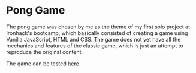 # Pong Game

The pong game was chosen by me as the theme of my first solo project at Ironhack's bootcamp, which basically consisted of creating a game using Vanilla JavaScript, HTML and CSS.
The game does not yet have all the mechanics and features of the classic game, which is just an attempt to reproduce the original content.

The game can be tested [here](https://ricardoarena.github.io/pong-game/)

